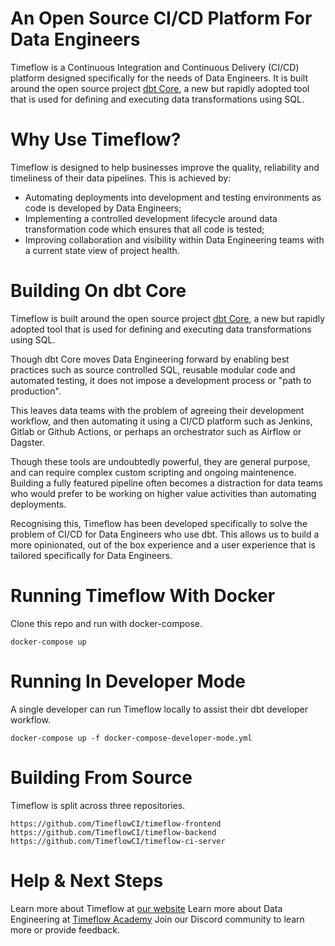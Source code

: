 # An Open Source CI/CD Platform For Data Engineers

Timeflow is a Continuous Integration and Continuous Delivery (CI/CD) platform designed specifically for the needs of Data Engineers.  It is built around the open source project [dbt Core](https://github.com/dbt-labs/dbt-core), a new but rapidly adopted tool that is used for defining and executing data transformations using SQL.

# Why Use Timeflow?

Timeflow is designed to help businesses improve the quality, reliability and timeliness of their data pipelines.  This is achieved by:

- Automating deployments into development and testing environments as code is developed by Data Engineers;
- Implementing a controlled development lifecycle around data transformation code which ensures that all code is tested;
- Improving collaboration and visibility within Data Engineering teams with a current state view of project health.

# Building On dbt Core

Timeflow is built around the open source project [dbt Core](https://github.com/dbt-labs/dbt-core), a new but rapidly adopted tool that is used for defining and executing data transformations using SQL.

Though dbt Core moves Data Engineering forward by enabling best practices such as source controlled SQL, reusable modular code and automated testing, it does not impose a development process or "path to production".

This leaves data teams with the problem of agreeing their development workflow, and then automating it using a CI/CD platform such as Jenkins, Gitlab or Github Actions, or perhaps an orchestrator such as Airflow or Dagster.

Though these tools are undoubtedly powerful, they are general purpose, and can require complex custom scripting and ongoing maintenence. Building a fully featured pipeline often becomes a distraction for data teams who would prefer to be working on higher value activities than automating deployments.

Recognising this, Timeflow has been developed specifically to solve the problem of CI/CD for Data Engineers who use dbt. This allows us to build a more opinionated, out of the box experience and a user experience that is tailored specifically for Data Engineers.

# Running Timeflow With Docker

Clone this repo and run with docker-compose.

```
docker-compose up
```


# Running In Developer Mode

A single developer can run Timeflow locally to assist their dbt developer workflow.

```
docker-compose up -f docker-compose-developer-mode.yml
```

# Building From Source

Timeflow is split across three repositories.  

```
https://github.com/TimeflowCI/timeflow-frontend
https://github.com/TimeflowCI/timeflow-backend
https://github.com/TimeflowCI/timeflow-ci-server
```

# Help & Next Steps

Learn more about Timeflow at [our website](https://timeflow.systems)
Learn more about Data Engineering at [Timeflow Academy](https://timeflow.academy)
Join our Discord community to learn more or provide feedback.  
